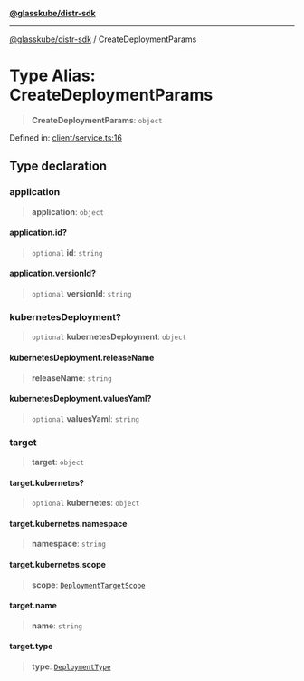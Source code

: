 [**@glasskube/distr-sdk**](../README.md)

***

[@glasskube/distr-sdk](../README.md) / CreateDeploymentParams

# Type Alias: CreateDeploymentParams

> **CreateDeploymentParams**: `object`

Defined in: [client/service.ts:16](https://github.com/glasskube/distr/blob/1c5d885406264f4301a9de61610438b702cea814/sdk/js/src/client/service.ts#L16)

## Type declaration

### application

> **application**: `object`

#### application.id?

> `optional` **id**: `string`

#### application.versionId?

> `optional` **versionId**: `string`

### kubernetesDeployment?

> `optional` **kubernetesDeployment**: `object`

#### kubernetesDeployment.releaseName

> **releaseName**: `string`

#### kubernetesDeployment.valuesYaml?

> `optional` **valuesYaml**: `string`

### target

> **target**: `object`

#### target.kubernetes?

> `optional` **kubernetes**: `object`

#### target.kubernetes.namespace

> **namespace**: `string`

#### target.kubernetes.scope

> **scope**: [`DeploymentTargetScope`](DeploymentTargetScope.md)

#### target.name

> **name**: `string`

#### target.type

> **type**: [`DeploymentType`](DeploymentType.md)

